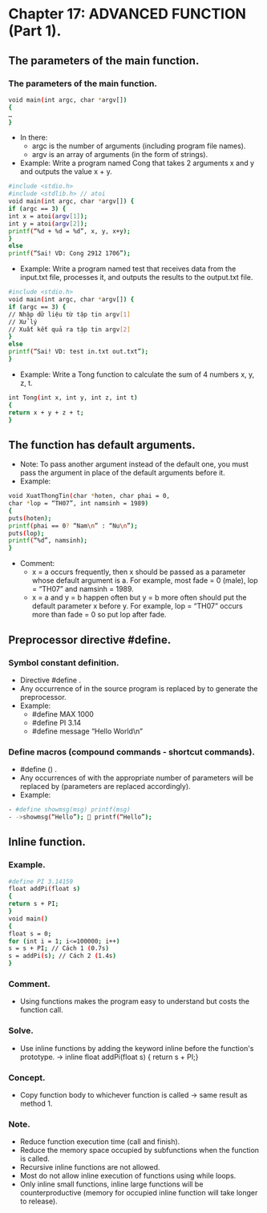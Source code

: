 # Chapter 17: ADVANCED FUNCTION (Part 1).
## The parameters of the main function.
### The parameters of the main function.
```sh
void main(int argc, char *argv[])
{
…
}
```
- In there:
    + argc is the number of arguments (including program file names).
    + argv is an array of arguments (in the form of strings).
- Example: Write a program named Cong that takes 2 arguments x and y and outputs the value x + y.
```sh
#include <stdio.h>
#include <stdlib.h> // atoi
void main(int argc, char *argv[]) {
if (argc == 3) {
int x = atoi(argv[1]);
int y = atoi(argv[2]);
printf(“%d + %d = %d”, x, y, x+y);
}
else
printf(“Sai! VD: Cong 2912 1706”);
```
- Example: Write a program named test that receives data from the input.txt file, processes it, and outputs the results to the output.txt file.
```sh
#include <stdio.h>
void main(int argc, char *argv[]) {
if (argc == 3) {
// Nhập dữ liệu từ tập tin argv[1]
// Xử lý
// Xuất kết quả ra tập tin argv[2]
}
else
printf(“Sai! VD: test in.txt out.txt”);
}
```
- Example: Write a Tong function to calculate the sum of 4 numbers x, y, z, t.
```sh
int Tong(int x, int y, int z, int t)
{
return x + y + z + t;
}
```
## The function has default arguments.
- Note: To pass another argument instead of the default one, you must pass the argument in place of the default arguments before it.
- Example: 
```sh
void XuatThongTin(char *hoten, char phai = 0, 
char *lop = “TH07”, int namsinh = 1989)
{
puts(hoten);
printf(phai == 0? “Nam\n” : “Nu\n”);
puts(lop);
printf(“%d”, namsinh);
}
```
- Comment:
    + x = a occurs frequently, then x should be passed as a parameter whose default argument is a. For example, most fade = 0 (male), lop = “TH07” and namsinh = 1989.
    + x = a and y = b happen often but y = b more often should put the default parameter x before y. For example, lop = “TH07” occurs more than fade = 0 so put lop after fade.
## Preprocessor directive #define.
### Symbol constant definition.
- Directive #define <name> <value>.
- Any occurrence of <name> in the source program is replaced by <value> to generate the preprocessor.
- Example:
    + #define MAX 1000
    + #define PI 3.14
    + #define message “Hello World\n”
### Define macros (compound commands - shortcut commands).
- #define <name>(<param-list>) <expression>.
- Any occurrences of <name> with the appropriate number of parameters will be replaced by <expression> (parameters are replaced accordingly).
- Example: 
```sh
- #define showmsg(msg) printf(msg)
- ->showmsg(“Hello”);  printf(“Hello”);
```
## Inline function.
### Example.
```sh
#define PI 3.14159
float addPi(float s)
{
return s + PI;
}
void main()
{
float s = 0;
for (int i = 1; i<=100000; i++)
s = s + PI; // Cách 1 (0.7s)
s = addPi(s); // Cách 2 (1.4s)
}
```
### Comment.
- Using functions makes the program easy to understand but costs the function call.
### Solve.
- Use inline functions by adding the keyword inline before the function's prototype.
-> inline float addPi(float s) { return s + PI;}
### Concept.
- Copy function body to whichever function is called -> same result as method 1.
### Note.
- Reduce function execution time (call and finish).
- Reduce the memory space occupied by subfunctions when the function is called.
- Recursive inline functions are not allowed.
- Most do not allow inline execution of functions using while loops.
- Only inline small functions, inline large functions will be counterproductive (memory for occupied inline function will take longer to release).
